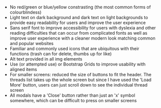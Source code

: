 - No red/green or blue/yellow constrasting (the most common forms of colourblindess)
- Light text on dark background and dark text on light backgrounds to provide easy readability for users and improve the user experience
- Sans serif font to improve accessibility for users with dyslexia and other reading difficulties that can occur from complicated fonts as well as improve user experience with a cleaner modern look matching common and popular websites
- Familiar and commonly used icons that are ubiquitous with their functions (trash can for delete, thumbs up for like)
- Alt text provided in all img elements
- Use (or attempted use) or Bootstrap Grids to improve usability with aligned items
- For smaller screens: reduced the size of buttons to fit the header. The threads list takes up the whole screen but since I have used the 'Load More' button, users can just scroll down to see the individual thread screen
- All modals have a 'Close' button rather than just an 'x' symbol somewhere, which can be difficult to press on smaller screens
